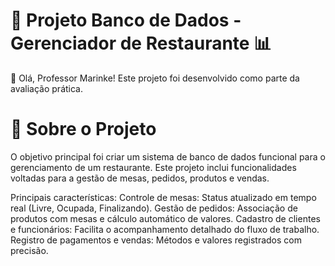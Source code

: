 # 🍴 Projeto Banco de Dados - Gerenciador de Restaurante 📊

👋 Olá, Professor Marinke!
Este projeto foi desenvolvido como parte da avaliação prática.

# 📖 Sobre o Projeto
O objetivo principal foi criar um sistema de banco de dados funcional para o gerenciamento de um restaurante. Este projeto inclui funcionalidades voltadas para a gestão de mesas, pedidos, produtos e vendas.

Principais características:
Controle de mesas: Status atualizado em tempo real (Livre, Ocupada, Finalizando).
Gestão de pedidos: Associação de produtos com mesas e cálculo automático de valores.
Cadastro de clientes e funcionários: Facilita o acompanhamento detalhado do fluxo de trabalho.
Registro de pagamentos e vendas: Métodos e valores registrados com precisão.
